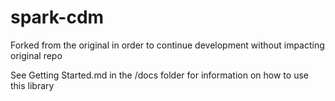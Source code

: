# spark-cdm
Forked from the original in order to continue development without impacting original repo

See Getting Started.md in the /docs folder for information on how to use this library
